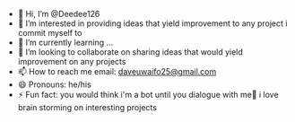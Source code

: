 - 👋 Hi, I’m @Deedee126
- 👀 I’m interested in providing ideas that yield improvement to any project i commit myself to
- 🌱 I’m currently learning ...
- 💞️ I’m looking to collaborate on sharing ideas that would yield improvement on any projects
- 📫 How to reach me email: daveuwaifo25@gmail.com
- 😄 Pronouns: he/his
- ⚡ Fun fact: you would think i'm a bot until you dialogue with me😬
      i love brain storming on interesting projects
<!---
Deedee126/Deedee126 is a ✨ special ✨ repository because its `README.md` (this file) appears on your GitHub profile.
You can click the Preview link to take a look at your changes.
--->
